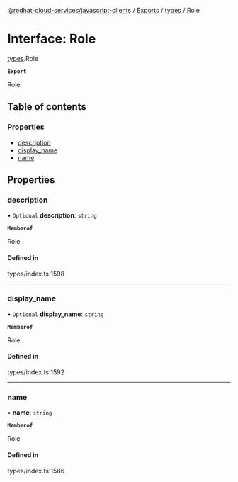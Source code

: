 [@redhat-cloud-services/javascript-clients](../README.md) / [Exports](../modules.md) / [types](../modules/types.md) / Role

# Interface: Role

[types](../modules/types.md).Role

**`Export`**

Role

## Table of contents

### Properties

- [description](types.Role.md#description)
- [display\_name](types.Role.md#display_name)
- [name](types.Role.md#name)

## Properties

### description

• `Optional` **description**: `string`

**`Memberof`**

Role

#### Defined in

types/index.ts:1598

___

### display\_name

• `Optional` **display\_name**: `string`

**`Memberof`**

Role

#### Defined in

types/index.ts:1592

___

### name

• **name**: `string`

**`Memberof`**

Role

#### Defined in

types/index.ts:1586
